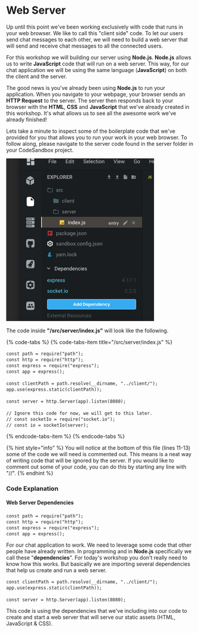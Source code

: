 # Web Server

Up until this point we've been working exclusively with code that runs in your web browser. We like to call this "client side" code. To let our users send chat messages to each other, we will need to build a web server that will send and receive chat messages to all the connected users.

For this workshop we will building our server using  **Node.js**. **Node.js** allows us to write **JavaScript** code that will run on a web server. This way, for our chat application we will be using the same language \(**JavaScript**\) on both the client and the server.

The good news is you've already been using **Node.js** to run your application. When you navigate to your webpage, your browser sends an **HTTP Request** to the server. The server then responds back to your browser with the **HTML**, **CSS** and **JavaScript** that we've already created in this workshop. It's what allows us to see all the awesome work we've already finished!

Lets take a minute to inspect some of the boilerplate code that we've provided for you that allows you to run your work in your web browser.  To follow along, please navigate to the server code found in the server folder in your CodeSandbox project.

![&quot;/src/server/index.js&quot;](../.gitbook/assets/screen-shot-2019-07-04-at-11.04.12-am.png)

The code inside **"/src/server/index.js"** will look like the following.

{% code-tabs %}
{% code-tabs-item title="/src/server/index.js" %}
```text
const path = require("path");
const http = require("http");
const express = require("express");
const app = express();

const clientPath = path.resolve(__dirname, "../client/");
app.use(express.static(clientPath));

const server = http.Server(app).listen(8080);

// Ignore this code for now, we will get to this later.
// const socketIo = require("socket.io");
// const io = socketIo(server);

```
{% endcode-tabs-item %}
{% endcode-tabs %}

{% hint style="info" %}
You will notice at the bottom of this file \(lines 11-13\) some of the code we will need is commented out. This means is a neat way of writing code that will be ignored by the server.  If you would like to comment out some of your code, you can do this by starting any line with "//".
{% endhint %}

### Code Explanation

#### Web Server Dependencies

```text
const path = require("path");
const http = require("http");
const express = require("express");
const app = express();
```

For our chat application to work. We need to leverage some code that other people have already written. In programming and in **Node.js** specifically we call these "**dependencies**". For today's workshop you don't really need to know how this works. But basically we are importing several dependencies that help us create and run a web server. 

```text
const clientPath = path.resolve(__dirname, "../client/");
app.use(express.static(clientPath));

const server = http.Server(app).listen(8080);
```

This code is using the dependencies that we've including into our code to create and start a web server that will serve our static assets \(HTML, JavaScript & CSS\). 


